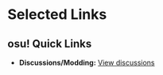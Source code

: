 # Selected Links

## osu! Quick Links
- **Discussions/Modding:** [View discussions](https://osu.ppy.sh/beatmapsets/discussions?user=%40UberFazz&beatmapset_status=ranked&mode=All&message_types%5B%5D=suggestion&message_types%5B%5D=problem&message_types%5B%5D=review&show_review_embeds=0)
